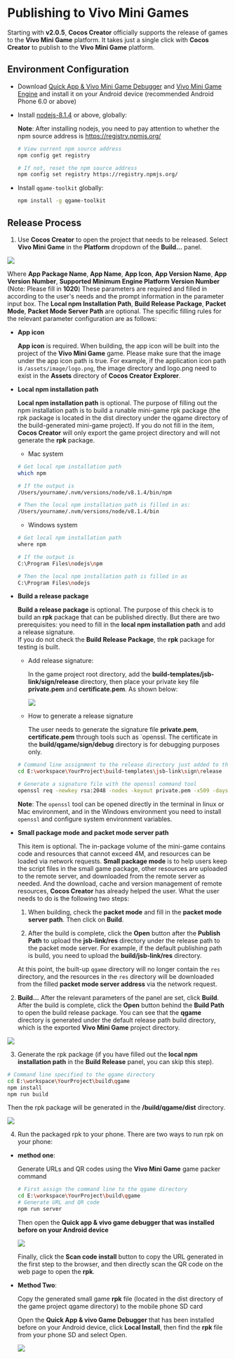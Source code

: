 # Publishing to Vivo Mini Games

Starting with __v2.0.5__, __Cocos Creator__ officially supports the release of games to the __Vivo Mini Game__ platform. It takes just a single click with __Cocos Creator__ to publish to the __Vivo Mini Game__ platform.

## Environment Configuration

- Download [Quick App & Vivo Mini Game Debugger](https://dev.vivo.com.cn/documentCenter/doc/163) and [Vivo Mini Game Engine](https://dev.vivo.com.cn/documentCenter/doc/163) and install it on your Android device (recommended Android Phone 6.0 or above)

- Install [nodejs-8.1.4](https://nodejs.org/zh-cn/download/) or above, globally:

    **Note**: After installing nodejs, you need to pay attention to whether the npm source address is https://registry.npmjs.org/

    ```bash
    # View current npm source address
    npm config get registry

    # If not, reset the npm source address
    npm config set registry https://registry.npmjs.org/
    ```

- Install `qgame-toolkit` globally:

    ```bash
    npm install -g qgame-toolkit
    ```

## Release Process

1. Use __Cocos Creator__ to open the project that needs to be released. Select **Vivo Mini Game** in the **Platform** dropdown of the **Build...** panel.

![](./publish-vivo-instant-games/build.png)

Where **App Package Name**, **App Name**, **App Icon**, **App Version Name**, **App Version Number**, **Supported Minimum Engine Platform Version Number** (Note: Please fill in **1020**) These parameters are required and filled in according to the user's needs and the prompt information in the parameter input box. The **Local npm Installation Path**, **Build Release Package**, **Packet Mode**, **Packet Mode Server Path** are optional. The specific filling rules for the relevant parameter configuration are as follows:

- **App icon**

  **App icon** is required. When building, the app icon will be built into the project of the __Vivo Mini Game__ game. Please make sure that the image under the app icon path is true. For example, if the application icon path is `/assets/image/logo.png`, the image directory and logo.png need to exist in the **Assets** directory of __Cocos Creator__ **Explorer**.

- **Local npm installation path**

  **Local npm installation path** is optional. The purpose of filling out the npm installation path is to build a runable mini-game rpk package (the rpk package is located in the dist directory under the qgame directory of the build-generated mini-game project). If you do not fill in the item, __Cocos Creator__ will only export the game project directory and will not generate the **rpk** package.

    - Mac system

    ```bash
    # Get local npm installation path
    which npm

    # If the output is
    /Users/yourname/.nvm/versions/node/v8.1.4/bin/npm

    # Then the local npm installation path is filled in as:
    /Users/yourname/.nvm/versions/node/v8.1.4/bin
    ```

    - Windows system

    ```bash
    # Get local npm installation path
    where npm

    # If the output is
    C:\Program Files\nodejs\npm

    # Then the local npm installation path is filled in as
    C:\Program Files\nodejs
    ```

- **Build a release package**

  **Build a release package** is optional. The purpose of this check is to build an **rpk** package that can be published directly. But there are two prerequisites: you need to fill in the **local npm installation path** and add a release signature. <br>
  If you do not check the **Build Release Package**, the **rpk** package for testing is built.

    - Add release signature:

      In the game project root directory, add the **build-templates/jsb-link/sign/release** directory, then place your private key file **private.pem** and **certificate.pem**. As shown below:

      ![](./publish-vivo-instant-games/sign_release_path.png)

    - How to generate a release signature

      The user needs to generate the signature file **private.pem**, **certificate.pem** through tools such as `openssl. The certificate in the **build/qgame/sign/debug** directory is for debugging purposes only.

    ```bash
    # Command line assignment to the release directory just added to the root directory of the game
    cd E:\workspace\YourProject\build-templates\jsb-link\sign\release

    # Generate a signature file with the openssl command tool
    openssl req -newkey rsa:2048 -nodes -keyout private.pem -x509 -days 3650 -out certificate.pem
    ```

  **Note**: The `openssl` tool can be opened directly in the terminal in linux or Mac environment, and in the Windows environment you need to install `openssl` and configure system environment variables.

- **Small package mode and packet mode server path**

  This item is optional. The in-package volume of the mini-game contains code and resources that cannot exceed 4M, and resources can be loaded via network requests. **Small package mode** is to help users keep the script files in the small game package, other resources are uploaded to the remote server, and downloaded from the remote server as needed. And the download, cache and version management of remote resources, __Cocos Creator__ has already helped the user. What the user needs to do is the following two steps:

  1. When building, check the **packet mode** and fill in the **packet mode server path**. Then click on **Build**.

  2. After the build is complete, click the **Open** button after the **Publish Path** to upload the **jsb-link/res** directory under the release path to the packet mode server. For example, if the default publishing path is build, you need to upload the **build/jsb-link/res** directory.

  At this point, the built-up `qgame` directory will no longer contain the `res` directory, and the resources in the `res` directory will be downloaded from the filled **packet mode server address** via the network request.

2.  **Build...** After the relevant parameters of the panel are set, click **Build**. After the build is complete, click the **Open** button behind the **Build Path** to open the build release package. You can see that the **qgame** directory is generated under the default release path build directory, which is the exported __Vivo Mini Game__ project directory.

![](./publish-vivo-instant-games/package.png)

3. Generate the rpk package (if you have filled out the **local npm installation path** in the **Build Release** panel, you can skip this step).

```bash
# Command line specified to the qgame directory
cd E:\workspace\YourProject\build\qgame
npm install
npm run build
```

Then the rpk package will be generated in the **/build/qgame/dist** directory.

![](./publish-vivo-instant-games/rpk.png)

4. Run the packaged rpk to your phone. There are two ways to run rpk on your phone:

- **method one**:

    Generate URLs and QR codes using the __Vivo Mini Game__ game packer command

    ```bash
    # First assign the command line to the qgame directory
    cd E:\workspace\YourProject\build\qgame
    # Generate URL and QR code
    npm run server
    ```

    Then open the **Quick app & vivo game debugger that was installed before on your Android device**

    ![](./publish-vivo-instant-games/vivo-instant_scan_install.jpg)

    Finally, click the **Scan code install** button to copy the URL generated in the first step to the browser, and then directly scan the QR code on the web page to open the **rpk**.

- **Method Two**:

    Copy the generated small game **rpk** file (located in the dist directory of the game project qgame directory) to the mobile phone SD card

    Open the **Quick App & vivo Game Debugger** that has been installed before on your Android device, click **Local Install**, then find the **rpk** file from your phone SD and select Open.

    ![](./publish-vivo-instant-games/vivo-instant_native_install.jpg)
